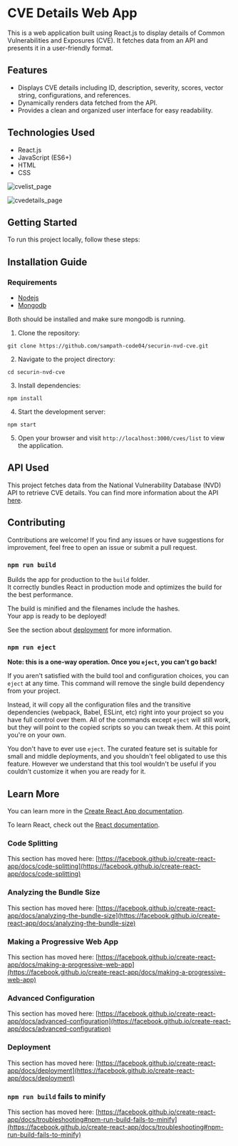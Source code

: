 # CVE Details Web App

This is a web application built using React.js to display details of Common Vulnerabilities and Exposures (CVE). It fetches data from an API and presents it in a user-friendly format.

## Features

- Displays CVE details including ID, description, severity, scores, vector string, configurations, and references.
- Dynamically renders data fetched from the API.
- Provides a clean and organized user interface for easy readability.

## Technologies Used

- React.js
- JavaScript (ES6+)
- HTML
- CSS

![cvelist_page](./images/cvelist.jpg)

![cvedetails_page](./images/cvedetails.jpg)
## Getting Started

To run this project locally, follow these steps:

## Installation Guide

### Requirements
- [Nodejs](https://nodejs.org/en/download)
- [Mongodb](https://www.mongodb.com/docs/manual/administration/install-community/)

Both should be installed and make sure mongodb is running.
1. Clone the repository:
```shell
git clone https://github.com/sampath-code04/securin-nvd-cve.git
```

2. Navigate to the project directory:
```shell
cd securin-nvd-cve
```

3. Install dependencies:
```shell
npm install
```

4. Start the development server:
```shell
npm start
```

5. Open your browser and visit `http://localhost:3000/cves/list` to view the application.

## API Used

This project fetches data from the National Vulnerability Database (NVD) API to retrieve CVE details. You can find more information about the API [here](https://nvd.nist.gov/).

## Contributing

Contributions are welcome! If you find any issues or have suggestions for improvement, feel free to open an issue or submit a pull request.

### `npm run build`

Builds the app for production to the `build` folder.\
It correctly bundles React in production mode and optimizes the build for the best performance.

The build is minified and the filenames include the hashes.\
Your app is ready to be deployed!

See the section about [deployment](https://facebook.github.io/create-react-app/docs/deployment) for more information.

### `npm run eject`

**Note: this is a one-way operation. Once you `eject`, you can't go back!**

If you aren't satisfied with the build tool and configuration choices, you can `eject` at any time. This command will remove the single build dependency from your project.

Instead, it will copy all the configuration files and the transitive dependencies (webpack, Babel, ESLint, etc) right into your project so you have full control over them. All of the commands except `eject` will still work, but they will point to the copied scripts so you can tweak them. At this point you're on your own.

You don't have to ever use `eject`. The curated feature set is suitable for small and middle deployments, and you shouldn't feel obligated to use this feature. However we understand that this tool wouldn't be useful if you couldn't customize it when you are ready for it.

## Learn More

You can learn more in the [Create React App documentation](https://facebook.github.io/create-react-app/docs/getting-started).

To learn React, check out the [React documentation](https://reactjs.org/).

### Code Splitting

This section has moved here: [https://facebook.github.io/create-react-app/docs/code-splitting](https://facebook.github.io/create-react-app/docs/code-splitting)

### Analyzing the Bundle Size

This section has moved here: [https://facebook.github.io/create-react-app/docs/analyzing-the-bundle-size](https://facebook.github.io/create-react-app/docs/analyzing-the-bundle-size)

### Making a Progressive Web App

This section has moved here: [https://facebook.github.io/create-react-app/docs/making-a-progressive-web-app](https://facebook.github.io/create-react-app/docs/making-a-progressive-web-app)

### Advanced Configuration

This section has moved here: [https://facebook.github.io/create-react-app/docs/advanced-configuration](https://facebook.github.io/create-react-app/docs/advanced-configuration)

### Deployment

This section has moved here: [https://facebook.github.io/create-react-app/docs/deployment](https://facebook.github.io/create-react-app/docs/deployment)

### `npm run build` fails to minify

This section has moved here: [https://facebook.github.io/create-react-app/docs/troubleshooting#npm-run-build-fails-to-minify](https://facebook.github.io/create-react-app/docs/troubleshooting#npm-run-build-fails-to-minify)
